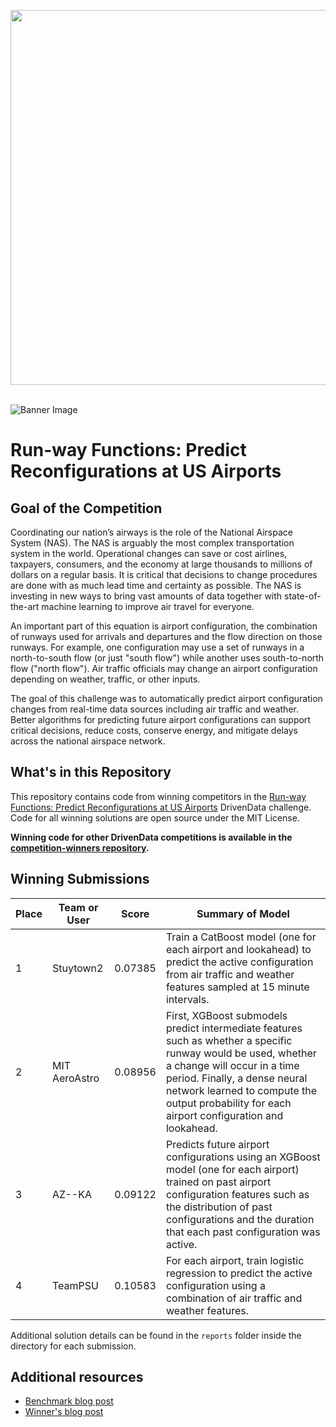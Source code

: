 [<img src='https://s3.amazonaws.com/drivendata-public-assets/logo-white-blue.png' width='600'>](https://www.drivendata.org/)
<br><br>

![Banner Image](https://drivendata-public-assets.s3.amazonaws.com/airportconfig-tile.jpg)

# Run-way Functions: Predict Reconfigurations at US Airports

## Goal of the Competition

Coordinating our nation’s airways is the role of the National Airspace System (NAS). The NAS is arguably the most complex transportation system in the world. Operational changes can save or cost airlines, taxpayers, consumers, and the economy at large thousands to millions of dollars on a regular basis. It is critical that decisions to change procedures are done with as much lead time and certainty as possible. The NAS is investing in new ways to bring vast amounts of data together with state-of-the-art machine learning to improve air travel for everyone.

An important part of this equation is airport configuration, the combination of runways used for arrivals and departures and the flow direction on those runways. For example, one configuration may use a set of runways in a north-to-south flow (or just "south flow") while another uses south-to-north flow ("north flow"). Air traffic officials may change an airport configuration depending on weather, traffic, or other inputs.

The goal of this challenge was to automatically predict airport configuration changes from real-time data sources including air traffic and weather. Better algorithms for predicting future airport configurations can support critical decisions, reduce costs, conserve energy, and mitigate delays across the national airspace network.

## What's in this Repository

This repository contains code from winning competitors in the [Run-way Functions: Predict Reconfigurations at US Airports](https://www.drivendata.org/competitions/89/competition-nasa-airport-configuration/) DrivenData challenge. Code for all winning solutions are open source under the MIT License.

**Winning code for other DrivenData competitions is available in the [competition-winners repository](https://github.com/drivendataorg/competition-winners).**

## Winning Submissions

Place | Team or User | Score   | Summary of Model
----- | ------------ | ------- | ---------------- |
1   | Stuytown2      | 0.07385 | Train a CatBoost model (one for each airport and lookahead) to predict the active configuration from air traffic and weather features sampled at 15 minute intervals.
2   | MIT AeroAstro  | 0.08956 | First, XGBoost submodels predict intermediate features such as whether a specific runway would be used, whether a change will occur in a time period. Finally, a dense neural network learned to compute the output probability for each airport configuration and lookahead.
3   | AZ--KA         | 0.09122 | Predicts future airport configurations using an XGBoost model (one for each airport) trained on past airport configuration features such as the distribution of past configurations and the duration that each past configuration was active.
4   | TeamPSU        | 0.10583 | For each airport, train logistic regression to predict the active configuration using a combination of air traffic and weather features.

Additional solution details can be found in the `reports` folder inside the directory for each submission.


## Additional resources

- [Benchmark blog post](https://drivendata.co/blog/airport-configuration-benchmark/)
- [Winner's blog post](https://drivendata.co/blog/airport-configuration-winners)
